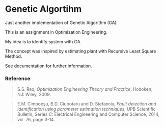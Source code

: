 # Genetic Algortihm
Just another implementation of Genetic Algorithm (GA)

This is an assignment in Optimization Engineering.

My idea is to identify system with GA.

The concept was inspired by estimating plant with Recursive Least Square Method.

See documentation for further information.

### Reference
> S.S. Rao, *Optimization Engineering Theory and Practice*, Hoboken, NJ: Wiley, 2009.

>  E.M. Cimpoeşu, B.D. Ciubotaru and D. Stefanoiu, *Fault detection and identification using parameter estimation techniques*, UPB Scientific Bulletin, Series C: Electrical Engineering and Computer Science, 2014, vol. 76, page 3-14. 
